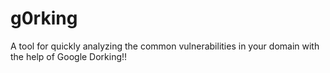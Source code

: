 # g0rking
A tool for quickly analyzing the common vulnerabilities in your domain with the help of Google Dorking!!
